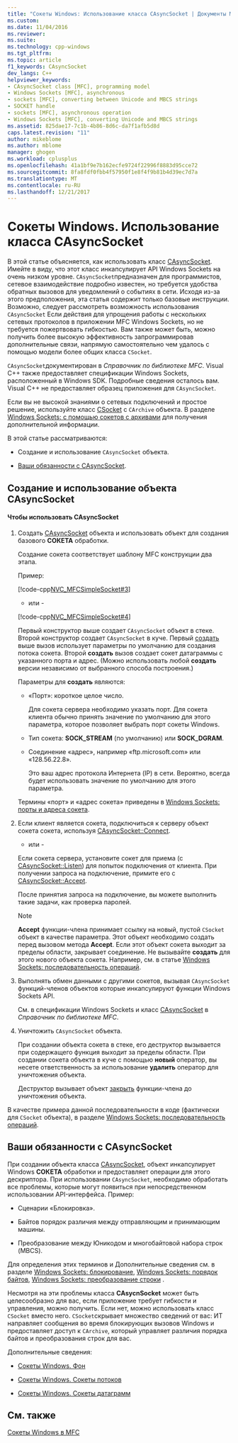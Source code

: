 ```yaml
---
title: "Сокеты Windows: Использование класса CAsyncSocket | Документы Microsoft"
ms.custom: 
ms.date: 11/04/2016
ms.reviewer: 
ms.suite: 
ms.technology: cpp-windows
ms.tgt_pltfrm: 
ms.topic: article
f1_keywords: CAsyncSocket
dev_langs: C++
helpviewer_keywords:
- CAsyncSocket class [MFC], programming model
- Windows Sockets [MFC], asynchronous
- sockets [MFC], converting between Unicode and MBCS strings
- SOCKET handle
- sockets [MFC], asynchronous operation
- Windows Sockets [MFC], converting Unicode and MBCS strings
ms.assetid: 825dae17-7c1b-4b86-8d6c-da7f1afb5d8d
caps.latest.revision: "11"
author: mikeblome
ms.author: mblome
manager: ghogen
ms.workload: cplusplus
ms.openlocfilehash: 41a1bf9e7b162ecfe9724f22996f8883d95cce72
ms.sourcegitcommit: 8fa8fdf0fbb4f57950f1e8f4f9b81b4d39ec7d7a
ms.translationtype: MT
ms.contentlocale: ru-RU
ms.lasthandoff: 12/21/2017
---
```

# <a name="windows-sockets-using-class-casyncsocket"></a>Сокеты Windows. Использование класса CAsyncSocket
В этой статье объясняется, как использовать класс [CAsyncSocket](../mfc/reference/casyncsocket-class.md). Имейте в виду, что этот класс инкапсулирует API Windows Sockets на очень низком уровне. `CAsyncSocket`предназначен для программистов, сетевое взаимодействие подробно известен, но требуется удобства обратных вызовов для уведомлений о событиях в сети. Исходя из-за этого предположения, эта статья содержит только базовые инструкции. Возможно, следует рассмотреть возможность использования `CAsyncSocket` Если действия для упрощения работы с нескольких сетевых протоколов в приложении MFC Windows Sockets, но не требуется пожертвовать гибкостью. Вам также может быть, можно получить более высокую эффективность запрограммировав дополнительные связи, напрямую самостоятельно чем удалось с помощью модели более общих класса `CSocket`.  
  
 `CAsyncSocket`документирован в *Справочник по библиотеке MFC*. Visual C++ также предоставляет спецификации Windows Sockets, расположенный в Windows SDK. Подробные сведения осталось вам. Visual C++ не предоставляет образец приложения для `CAsyncSocket`.  
  
 Если вы не высокой знаниями о сетевых подключений и простое решение, используйте класс [CSocket](../mfc/reference/csocket-class.md) с `CArchive` объекта. В разделе [Windows Sockets: с помощью сокетов с архивами](../mfc/windows-sockets-using-sockets-with-archives.md) для получения дополнительной информации.  
  
 В этой статье рассматриваются:  
  
-   Создание и использование `CAsyncSocket` объекта.  
  
-   [Ваши обязанности с CAsyncSocket](#_core_your_responsibilities_with_casyncsocket).  
  
##  <a name="_core_creating_and_using_a_casyncsocket_object"></a>Создание и использование объекта CAsyncSocket  
  
#### <a name="to-use-casyncsocket"></a>Чтобы использовать CAsyncSocket  
  
1.  Создать [CAsyncSocket](../mfc/reference/casyncsocket-class.md) объекта и использовать объект для создания базового **СОКЕТА** обработки.  
  
     Создание сокета соответствует шаблону MFC конструкции два этапа.  
  
     Пример:  
  
     [!code-cpp[NVC_MFCSimpleSocket#3](../mfc/codesnippet/cpp/windows-sockets-using-class-casyncsocket_1.cpp)]  
  
     - или -  
  
     [!code-cpp[NVC_MFCSimpleSocket#4](../mfc/codesnippet/cpp/windows-sockets-using-class-casyncsocket_2.cpp)]  
  
     Первый конструктор выше создает `CAsyncSocket` объект в стеке. Второй конструктор создает `CAsyncSocket` в куче. Первый [создать](../mfc/reference/casyncsocket-class.md#create) выше вызов использует параметры по умолчанию для создания потока сокета. Второй **создать** вызов создает сокет датаграммы с указанного порта и адрес. (Можно использовать любой **создать** версии независимо от выбранного способа построения.)  
  
     Параметры для **создать** являются:  
  
    -   «Порт»: короткое целое число.  
  
         Для сокета сервера необходимо указать порт. Для сокета клиента обычно принять значение по умолчанию для этого параметра, которое позволяет выбрать порт сокеты Windows.  
  
    -   Тип сокета: **SOCK_STREAM** (по умолчанию) или **SOCK_DGRAM**.  
  
    -   Соединение «адрес», например «ftp.microsoft.com» или «128.56.22.8».  
  
         Это ваш адрес протокола Интернета (IP) в сети. Вероятно, всегда будет использовать значение по умолчанию для этого параметра.  
  
     Термины «порт» и «адрес сокета» приведены в [Windows Sockets: порты и адреса сокета](../mfc/windows-sockets-ports-and-socket-addresses.md).  
  
2.  Если клиент является сокета, подключиться к серверу объект сокета сокета, используя [CAsyncSocket::Connect](../mfc/reference/casyncsocket-class.md#connect).  
  
     - или -  
  
     Если сокета сервера, установите сокет для приема (с [CAsyncSocket::Listen](../mfc/reference/casyncsocket-class.md#listen)) для попыток подключения от клиента. При получении запроса на подключение, примите его с [CAsyncSocket::Accept](../mfc/reference/casyncsocket-class.md#accept).  
  
     После принятия запроса на подключение, вы можете выполнить такие задачи, как проверка паролей.  
  
    > [!NOTE]
    >  **Accept** функции-члена принимает ссылку на новый, пустой `CSocket` объект в качестве параметра. Этот объект необходимо создать перед вызовом метода **Accept**. Если этот объект сокета выходит за пределы области, закрывает соединение. Не вызывайте **создать** для этого нового объекта сокета. Например, см. в статье [Windows Sockets: последовательность операций](../mfc/windows-sockets-sequence-of-operations.md).  
  
3.  Выполнять обмен данными с другими сокетов, вызывая `CAsyncSocket` функций-членов объектов которые инкапсулируют функции Windows Sockets API.  
  
     См. в спецификации Windows Sockets и класс [CAsyncSocket](../mfc/reference/casyncsocket-class.md) в *Справочник по библиотеке MFC*.  
  
4.  Уничтожить `CAsyncSocket` объекта.  
  
     При создании объекта сокета в стеке, его деструктор вызывается при содержащего функция выходит за пределы области. При создании сокета объекта в куче с помощью **новый** оператор, вы несете ответственность за использование **удалить** оператор для уничтожения объекта.  
  
     Деструктор вызывает объект [закрыть](../mfc/reference/casyncsocket-class.md#close) функции-члена до уничтожения объекта.  
  
 В качестве примера данной последовательности в коде (фактически для `CSocket` объекта), в разделе [Windows Sockets: последовательность операций](../mfc/windows-sockets-sequence-of-operations.md).  
  
##  <a name="_core_your_responsibilities_with_casyncsocket"></a>Ваши обязанности с CAsyncSocket  
 При создании объекта класса [CAsyncSocket](../mfc/reference/casyncsocket-class.md), объект инкапсулирует Windows **СОКЕТА** обработки и предоставляет операции для этого дескриптора. При использовании `CAsyncSocket`, необходимо обработать все проблемы, которые могут появиться при непосредственном использовании API-интерфейса. Пример:  
  
-   Сценарии «Блокировка».  
  
-   Байтов порядок различия между отправляющим и принимающим машины.  
  
-   Преобразование между Юникодом и многобайтовой набора строк (MBCS).  
  
 Для определения этих терминов и Дополнительные сведения см. в разделе [Windows Sockets: блокирование](../mfc/windows-sockets-blocking.md), [Windows Sockets: порядок байтов](../mfc/windows-sockets-byte-ordering.md), [Windows Sockets: преобразование строки](../mfc/windows-sockets-converting-strings.md) .  
  
 Несмотря на эти проблемы класса **CAsycnSocket** может быть целесообразно для вас, если приложение требует гибкости и управления, можно получить. Если нет, можно использовать класс `CSocket` вместо него. `CSocket`скрывает множество сведений от вас: ИТ направляет сообщения во время блокирующих вызовов Windows и предоставляет доступ к `CArchive`, который управляет различия порядка байтов и преобразования строк для вас.  
  
 Дополнительные сведения:  
  
-   [Сокеты Windows. Фон](../mfc/windows-sockets-background.md)  
  
-   [Сокеты Windows. Сокеты потоков](../mfc/windows-sockets-stream-sockets.md)  
  
-   [Сокеты Windows. Сокеты датаграмм](../mfc/windows-sockets-datagram-sockets.md)  
  
## <a name="see-also"></a>См. также  
 [Сокеты Windows в MFC](../mfc/windows-sockets-in-mfc.md)

